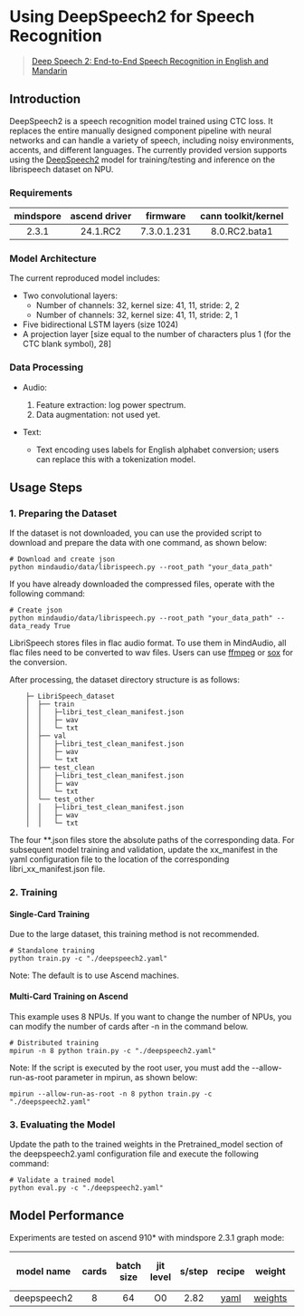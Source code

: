 # Using DeepSpeech2 for Speech Recognition
> [Deep Speech 2: End-to-End Speech Recognition in English and Mandarin](https://arxiv.org/abs/1512.02595)

## Introduction

DeepSpeech2 is a speech recognition model trained using CTC loss. It replaces the entire manually designed component pipeline with neural networks and can handle a variety of speech, including noisy environments, accents, and different languages. The currently provided version supports using the [DeepSpeech2](http://arxiv.org/pdf/1512.02595v1.pdf) model for training/testing and inference on the librispeech dataset on NPU.


### Requirements
| mindspore     |   ascend driver        | firmware     |  cann toolkit/kernel    |
|:-------------:|:----------------------:|:------------:|:-----------------------:|
|     2.3.1     |   24.1.RC2             | 7.3.0.1.231  |  8.0.RC2.bata1          |

### Model Architecture

The current reproduced model includes:

- Two convolutional layers:
  - Number of channels: 32, kernel size: 41, 11, stride: 2, 2
  - Number of channels: 32, kernel size: 41, 11, stride: 2, 1
- Five bidirectional LSTM layers (size 1024)
- A projection layer [size equal to the number of characters plus 1 (for the CTC blank symbol), 28]

### Data Processing

- Audio:
  1. Feature extraction: log power spectrum.
  2. Data augmentation: not used yet.

- Text:
  - Text encoding uses labels for English alphabet conversion; users can replace this with a tokenization model.

## Usage Steps

### 1. Preparing the Dataset
If the dataset is not downloaded, you can use the provided script to download and prepare the data with one command, as shown below:

```shell
# Download and create json
python mindaudio/data/librispeech.py --root_path "your_data_path"
```

If you have already downloaded the compressed files, operate with the following command:

```shell
# Create json
python mindaudio/data/librispeech.py --root_path "your_data_path" --data_ready True
```

LibriSpeech stores files in flac audio format. To use them in MindAudio, all flac files need to be converted to wav files. Users can use [ffmpeg](https://gist.github.com/seungwonpark/4f273739beef2691cd53b5c39629d830) or [sox](https://sourceforge.net/projects/sox/) for the conversion.

After processing, the dataset directory structure is as follows:

```
    ├─ LibriSpeech_dataset
    │  ├── train
    │  │   ├─libri_test_clean_manifest.json
    │  │   ├─ wav
    │  │   └─ txt
    │  ├── val
    │  │   ├─libri_test_clean_manifest.json
    │  │   ├─ wav
    │  │   └─ txt
    │  ├── test_clean
    │  │   ├─libri_test_clean_manifest.json
    │  │   ├─ wav
    │  │   └─ txt
    │  └── test_other
    │  │   ├─libri_test_clean_manifest.json
    │  │   ├─ wav
    │  │   └─ txt
```

The four **.json files store the absolute paths of the corresponding data. For subsequent model training and validation, update the xx_manifest in the yaml configuration file to the location of the corresponding libri_xx_manifest.json file.

### 2. Training
#### Single-Card Training
Due to the large dataset, this training method is not recommended.
```shell
# Standalone training
python train.py -c "./deepspeech2.yaml"
```
Note: The default is to use Ascend machines.

#### Multi-Card Training on Ascend
This example uses 8 NPUs. If you want to change the number of NPUs, you can modify the number of cards after -n in the command below.
```shell
# Distributed training
mpirun -n 8 python train.py -c "./deepspeech2.yaml"
```
Note: If the script is executed by the root user, you must add the --allow-run-as-root parameter in mpirun, as shown below:
```shell
mpirun --allow-run-as-root -n 8 python train.py -c "./deepspeech2.yaml"
```

### 3. Evaluating the Model
Update the path to the trained weights in the Pretrained_model section of the deepspeech2.yaml configuration file and execute the following command:
```shell
# Validate a trained model
python eval.py -c "./deepspeech2.yaml"
```

## **Model Performance**

Experiments are tested on ascend 910* with mindspore 2.3.1 graph mode:

| model name | cards | batch size | jit level | s/step | recipe | weight | test clean cer | test clean wer |
|:----------:|:-----:|:----------:|:---------:|:------:|:------:|:------:|:--------------:|:--------------:|
| deepspeech2|   8   |   64       |    O0     |  2.82  | [yaml](https://github.com/mindsporelab/mindaudio/blob/main/example/deepspeech2/deepspeech2.yaml) | [weights](https://download.mindspore.cn/toolkits/mindaudio/deepspeech2/deepspeech2.ckpt)| 3.461 | 10.24 |
